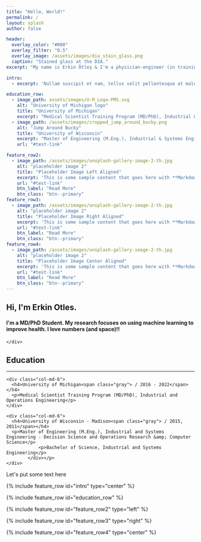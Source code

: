 ```yaml
---
title: "Hello, World!"
permalink: /
layout: splash
author: false

header:
  overlay_color: "#000"
  overlay_filter: "0.5"
  overlay_image: /assets/images/dia_stain_glass.png
  caption: "Stained glass at the DIA."
excerpt: "My name is Erkin Ötleş & I'm a physician-engineer (in training). This is my website focused on engineering & medicine."

intro: 
  - excerpt: 'Nullam suscipit et nam, tellus velit pellentesque at malesuada, enim eaque. Quis nulla, netus tempor in diam gravida tincidunt, *proin faucibus* voluptate felis id sollicitudin. Centered with `type="center"`'

education_row:
  - image_path: assets/images/U-M_Logo-PMS.svg
    alt: "University of Michigan logo"
    title: "University of Michigan"
    excerpt: "Medical Scientist Training Program (MD/PhD), Industrial & Operations Engineering."
  - image_path: /assets/images/cropped_jump_around_bucky.png
    alt: "Jump Around Bucky"
    title: "University of Wisconsin"
    excerpt: "Master of Engineering (M.Eng.), Industrial & Systems Engineering - Decision Science and Operations Research & Computer Science. Bachelor of Science, Industrial & Systems Engineering."
    url: "#test-link"

feature_row2:
  - image_path: /assets/images/unsplash-gallery-image-2-th.jpg
    alt: "placeholder image 2"
    title: "Placeholder Image Left Aligned"
    excerpt: 'This is some sample content that goes here with **Markdown** formatting. Left aligned with `type="left"`'
    url: "#test-link"
    btn_label: "Read More"
    btn_class: "btn--primary"
feature_row3:
  - image_path: /assets/images/unsplash-gallery-image-2-th.jpg
    alt: "placeholder image 2"
    title: "Placeholder Image Right Aligned"
    excerpt: 'This is some sample content that goes here with **Markdown** formatting. Right aligned with `type="right"`'
    url: "#test-link"
    btn_label: "Read More"
    btn_class: "btn--primary"
feature_row4:
  - image_path: /assets/images/unsplash-gallery-image-2-th.jpg
    alt: "placeholder image 2"
    title: "Placeholder Image Center Aligned"
    excerpt: 'This is some sample content that goes here with **Markdown** formatting. Centered with `type="center"`'
    url: "#test-link"
    btn_label: "Read More"
    btn_class: "btn--primary"
---
```


<head>
  <meta charset="utf-8">
  <meta http-equiv="X-UA-Compatible" content="IE=edge">
  <meta name="viewport" content="width=device-width, initial-scale=1.0">
  <meta name="description" content="">
  <meta name="author" content="">
  <title>Erkin Otles Portfolio</title>


  <link href="css/bootstrap.min.css" rel="stylesheet">
  <link href="css/eostyles.css" rel="stylesheet">
  <link href='http://fonts.googleapis.com/css?family=Roboto:400,700' rel='stylesheet' type='text/css'>
</head>

<section id="intro">
  <div class="row">
    <div class="container">
      <h2>Hi, I'm Erkin Otles.</h2> 
      <h4>I'm a MD/PhD Student. My research focuses on using machine learning to improve health. I love numbers (and space)!!</h4>

    </div>
  </div>
</section>


<div class="row education">
  <a href="#" id="education"></a>
  <div class="container">
    <h2>Education</h2>
    <hr></hr>

    <div class="col-md-6">
      <h4>University of Michigan<span class="gray"> / 2016 - 2022</span></h4>
      <p>Medical Scientist Training Program (MD/PhD), Industrial and Operations Engineering</p>
    </div>

    <div class="col-md-6">
      <h4>University of Wisconsin - Madison<span class="gray"> / 2015, 2011</span></h4>
      <p>Master of Engineering (M.Eng.), Industrial and Systems Engineering - Decision Science and Operations Research &amp; Computer Science</p>
                <p>Bachelor of Science, Industrial and Systems Engineering</p>
            </div></p>
    </div>

  </div>
</div>


Let's put some text here

{% include feature_row id="intro" type="center" %}

{% include feature_row id="education_row" %}

{% include feature_row id="feature_row2" type="left" %}

{% include feature_row id="feature_row3" type="right" %}

{% include feature_row id="feature_row4" type="center" %}

